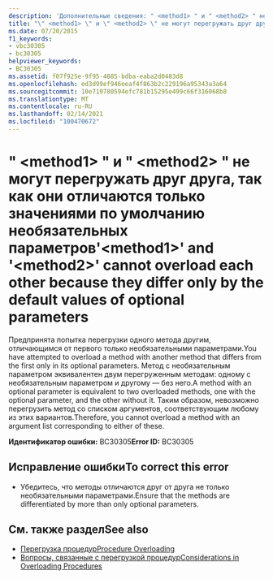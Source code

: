 ```yaml
---
description: 'Дополнительные сведения: " <method1> " и " <method2> " не могут перегружать друг друга, так как они отличаются только значениями по умолчанию необязательных параметров'
title: "\" <method1> \" и \" <method2> \" не могут перегружать друг друга, так как они отличаются только значениями по умолчанию необязательных параметров"
ms.date: 07/20/2015
f1_keywords:
- vbc30305
- bc30305
helpviewer_keywords:
- BC30305
ms.assetid: f07f925e-9f95-4885-bdba-eaba2d0483d8
ms.openlocfilehash: ed3d99ef946eeaf4f863b2c229196a95343a3a64
ms.sourcegitcommit: 10e719780594efc781b15295e499c66f316068b8
ms.translationtype: MT
ms.contentlocale: ru-RU
ms.lasthandoff: 02/14/2021
ms.locfileid: "100470672"
---
```

# <a name="method1-and-method2-cannot-overload-each-other-because-they-differ-only-by-the-default-values-of-optional-parameters"></a><span data-ttu-id="69588-103">" \<method1> " и " \<method2> " не могут перегружать друг друга, так как они отличаются только значениями по умолчанию необязательных параметров</span><span class="sxs-lookup"><span data-stu-id="69588-103">'\<method1>' and '\<method2>' cannot overload each other because they differ only by the default values of optional parameters</span></span>

<span data-ttu-id="69588-104">Предпринята попытка перегрузки одного метода другим, отличающимся от первого только необязательными параметрами.</span><span class="sxs-lookup"><span data-stu-id="69588-104">You have attempted to overload a method with another method that differs from the first only in its optional parameters.</span></span> <span data-ttu-id="69588-105">Метод с необязательным параметром эквивалентен двум перегруженным методам: одному с необязательным параметром и другому — без него.</span><span class="sxs-lookup"><span data-stu-id="69588-105">A method with an optional parameter is equivalent to two overloaded methods, one with the optional parameter, and the other without it.</span></span> <span data-ttu-id="69588-106">Таким образом, невозможно перегрузить метод со списком аргументов, соответствующим любому из этих вариантов.</span><span class="sxs-lookup"><span data-stu-id="69588-106">Therefore, you cannot overload a method with an argument list corresponding to either of these.</span></span>  
  
 <span data-ttu-id="69588-107">**Идентификатор ошибки:** BC30305</span><span class="sxs-lookup"><span data-stu-id="69588-107">**Error ID:** BC30305</span></span>  
  
## <a name="to-correct-this-error"></a><span data-ttu-id="69588-108">Исправление ошибки</span><span class="sxs-lookup"><span data-stu-id="69588-108">To correct this error</span></span>  
  
- <span data-ttu-id="69588-109">Убедитесь, что методы отличаются друг от друга не только необязательными параметрами.</span><span class="sxs-lookup"><span data-stu-id="69588-109">Ensure that the methods are differentiated by more than only optional parameters.</span></span>  
  
## <a name="see-also"></a><span data-ttu-id="69588-110">См. также раздел</span><span class="sxs-lookup"><span data-stu-id="69588-110">See also</span></span>

- [<span data-ttu-id="69588-111">Перегрузка процедур</span><span class="sxs-lookup"><span data-stu-id="69588-111">Procedure Overloading</span></span>](../programming-guide/language-features/procedures/procedure-overloading.md)
- [<span data-ttu-id="69588-112">Вопросы, связанные с перегрузкой процедур</span><span class="sxs-lookup"><span data-stu-id="69588-112">Considerations in Overloading Procedures</span></span>](../programming-guide/language-features/procedures/considerations-in-overloading-procedures.md)
